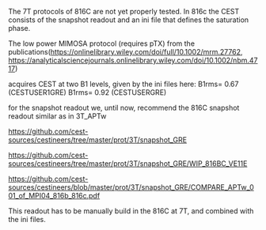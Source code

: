 The 7T protocols of 816C are not yet properly tested.
In 816c the CEST consists of the snapshot readout and an ini file that defines the saturation phase.

The low power MIMOSA protocol (requires pTX) from the publications(https://onlinelibrary.wiley.com/doi/full/10.1002/mrm.27762, https://analyticalsciencejournals.onlinelibrary.wiley.com/doi/10.1002/nbm.4717)

acquires CEST at two B1 levels, given by the ini files here:
B1rms= 0.67   (CESTUSER1GRE)
B1rms= 0.92   (CESTUSERGRE)


for the snapshot readout we, until now, recommend the 816C snapshot readout similar as in 3T_APTw

https://github.com/cest-sources/cestineers/tree/master/prot/3T/snapshot_GRE

https://github.com/cest-sources/cestineers/tree/master/prot/3T/snapshot_GRE/WIP_816BC_VE11E

https://github.com/cest-sources/cestineers/blob/master/prot/3T/snapshot_GRE/COMPARE_APTw_001_of_MPI04_816b_816c.pdf

This readout has to be manually build in the 816C at 7T, and combined with the ini files.




